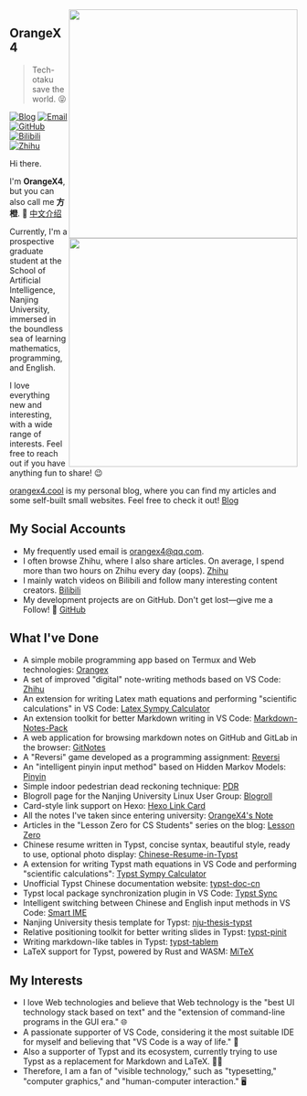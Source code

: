 ﻿<a href="#">
<img align="right" src='https://github-readme-stats.vercel.app/api?username=OrangeX4&show_icons=true' width="400px" />
</a>

## OrangeX4

> Tech-otaku save the world. 😝

[![Blog](https://img.shields.io/badge/-https://orangex4.cool-0e83cd?style=flat-square&logo=Blogger&logoColor=fff)](https://orangex4.cool)
[![Email](https://img.shields.io/badge/-orangex4@qq.com-911318?style=flat-square&logo=Mail.RU&logoColor=white&labelColor=c14438)](mailto:318483724_at_qq.com)
[![GitHub](https://img.shields.io/badge/dynamic/json?logo=github&label=GitHub+Followers&labelColor=282c34&style=flat-square&color=181717&query=%24.data.totalSubs&url=https%3A%2F%2Fapi.spencerwoo.com%2Fsubstats%2F%3Fsource%3Dgithub%26queryKey%3DOrangeX4&longCache=true)](https://github.com/OrangeX4)
[![Bilibili](https://img.shields.io/badge/dynamic/json?logo=data%3Aimage%2Fpng%3Bbase64%2CiVBORw0KGgoAAAANSUhEUgAAAGAAAABgCAYAAADimHc4AAAD7ElEQVR4nO2dW9WrMBCFK6ESkFAJSKiESqgEHCABCZWAhEpAAhL2ecik5dDc%2FpXLBDLfWnlqy0xmJ5BMQnq5CIIgCIIgCIIgCIIgCEIBAHQAemYfrgCunD6wAKAHsEKxALgx+bCQD8%2FS9tmgVqeDr1lLigDgZvDhXso+K9TyTBQRwRJ8AHjntl0Flh5QRAQK%2FmKxPeayWx2OXpBNBKiHvi34b7T2MC4pAvW6twR%2FRwkRKPizBN8CgEcuESj4Lwm+BwBjahEk+H8EwJRKhOaCDzW8e1JLfkUUH1NgmR3XmHffHR1l+72BSs8d7w8U+JDAnZERQMcV+CtUi7dNqFqibB4J7vtrq7xKCuAasbTMXCL4T+5aVk6+2xHUrWdhruAR6HIJcOeu2UHI8zyAe2ytWfEdWz9PVvQ8YAmIQ5dDAB9LFsMVAv8oMO2zAGrC5WNIarRiAuKR9jYEd9pY08aa6uUzIHGRdkgKd8pY0yc1WjEBAqypDYoAG0QAZkQAZkQAZkQAZk4vANQenjsSzS3I%2FwcSbXU5jQBUkRtdf4Rar90v8kSv3+I3ffCCSpk8I%2Fw+lgDkdI%2Fv2rEp2CaiWm1AsDQLlDAD+dlFXLMeAaCSeLZdaSFE5VUQNot38cKuEeBgAsSuG0flVZBmEanbXfNQAsS0fgBYIn2fIu3%2FBBMHEyBmDXlFfA8IzeHb+Ems4WAChKykrVA9ZfsQTL57jXzRg4A5wC%2FA8N4ADiZAZwm2XjW75Qh2KOTfA0p4kygPw28OJcCVgn3nDnYo2EwEYRgGH0qAMyICMCMCMCMCMCMCMCMCMCMCfP3qwHDOQ4AAUekTk8FaBRihJnZdYbvtCGC7LvmkM63GjVDINPFrQgCq5ETXfmMzI90FXzPvfqt7x4rEu%2FZaEcCUxFvgz2zO+BUn6UkoaEEAsptiMSX5e8FoRYCN7cVgb4Vq7U%2FH50Pq4JNP7Qiw8UFnJwcK+tXy+Wj6PLEvPgHSHv5UgwA1IQIwwyFAyLJin9RoxYgAzAQIkPwNmf26busC+OIx5TDqo5nDT+F%2FSS%2F9CYzwb+No49zNy2evkYv0LywGGAXUvp6eSneycqOic0w20k7CNgKE7jJunSGLACTCxF27ylmQc98T5MQUH49swd+I0HPXslLKnT0N+wnkrTKi9JZL%2FL9i1SorMmdeQ4TQQ7OFMxIMzGD45w8nUL1im7efENZLJpgPSw0pfz0cdt4U3230Td%2FTvx2R6d2FrHhEWLkq5PELOMsRPHCPnAZGv1xJteL7jbJiaW3sB2nDvPC%2FosSYvjRQz4cJ6n7KO3rYQL7M+L6nVtfDVRAEQRAEQRAEQRAEIZ5%2FSAXmdfXaoQsAAAAASUVORK5CYII%3D&label=Bilibili+Fans&labelColor=FE7398&color=FE93a8&query=%24.data.totalSubs&url=https%3A%2F%2Fapi.spencerwoo.com%2Fsubstats%2F%3Fsource%3Dbilibili%26queryKey%3D15329464&longCache=true&style=flat-square)](https://space.bilibili.com/15329464)
[![Zhihu](https://img.shields.io/badge/dynamic/json?label=%E7%9F%A5%E4%B9%8E%E5%85%B3%E6%B3%A8&labelColor=0084ff&color=0099ff&query=%24.data.totalSubs&url=https%3A%2F%2Fapi.spencerwoo.com%2Fsubstats%2F%3Fsource%3Dzhihu%26queryKey%3Dxia-chong-yu-bing-34-67&longCache=true&style=flat-square)](https://www.zhihu.com/people/xia-chong-yu-bing-34-67)

<a href="#">
<img align="right" src='https://github-readme-stats.vercel.app/api/top-langs/?username=OrangeX4&layout=compact&hide=html,java,terra,jupyter+notebook,TeX,css' width="400px" />
</a>

Hi there.

I'm **OrangeX4**, but you can also call me **方橙**. 🍊 [中文介绍](https://github.com/OrangeX4/OrangeX4/blob/main/README-CN.md)

Currently, I'm a prospective graduate student at the School of Artificial Intelligence, Nanjing University, immersed in the boundless sea of ​​learning mathematics, programming, and English.

I love everything new and interesting, with a wide range of interests. Feel free to reach out if you have anything fun to share! 😉

[orangex4.cool](https://orangex4.cool) is my personal blog, where you can find my articles and some self-built small websites. Feel free to check it out! [Blog](https://orangex4.cool)

## My Social Accounts

- My frequently used email is [orangex4@qq.com](mailto:orangex4@qq.com).
- I often browse Zhihu, where I also share articles. On average, I spend more than two hours on Zhihu every day (oops). [Zhihu](https://www.zhihu.com/people/xia-chong-yu-bing-34-67)
- I mainly watch videos on Bilibili and follow many interesting content creators. [Bilibili](https://space.bilibili.com/15329464)
- My development projects are on GitHub. Don't get lost—give me a Follow! 👀 [GitHub](https://github.com/OrangeX4)

## What I've Done

- A simple mobile programming app based on Termux and Web technologies: [Orangex](https://github.com/OrangeX4/Orangex-Mobile)
- A set of improved "digital" note-writing methods based on VS Code: [Zhihu](https://zhuanlan.zhihu.com/p/366596949)
- An extension for writing Latex math equations and performing "scientific calculations" in VS Code: [Latex Sympy Calculator](https://github.com/OrangeX4/Latex-Sympy-Calculator)
- An extension toolkit for better Markdown writing in VS Code: [Markdown-Notes-Pack](https://marketplace.visualstudio.com/items?itemName=OrangeX4.markdown-notes-pack)
- A web application for browsing markdown notes on GitHub and GitLab in the browser: [GitNotes](https://github.com/OrangeX4/GitNotes)
- A "Reversi" game developed as a programming assignment: [Reversi](https://github.com/OrangeX4/Reversi)
- An "intelligent pinyin input method" based on Hidden Markov Models: [Pinyin](https://github.com/OrangeX4/simple-pinyin)
- Simple indoor pedestrian dead reckoning technique: [PDR](https://github.com/nju-aml2022/Pedestrian-Dead-Reckoning-PDR)
- Blogroll page for the Nanjing University Linux User Group: [Blogroll](https://blogroll.njulug.org/)
- Card-style link support on Hexo: [Hexo Link Card](https://github.com/OrangeX4/hexo-link-card)
- All the notes I've taken since entering university: [OrangeX4's Note](https://notes.orangex4.cool/?git=gitlab)
- Articles in the "Lesson Zero for CS Students" series on the blog: [Lesson Zero](https://orangex4.cool/post/lesson-zero-for-cs-students/)
- Chinese resume written in Typst, concise syntax, beautiful style, ready to use, optional photo display: [Chinese-Resume-in-Typst](https://github.com/OrangeX4/Chinese-Resume-in-Typst)
- A extension for writing Typst math equations in VS Code and performing "scientific calculations": [Typst Sympy Calculator](https://github.com/OrangeX4/vscode-typst-sympy-calculator)
- Unofficial Typst Chinese documentation website: [typst-doc-cn](https://typst-doc-cn.github.io/docs/)
- Typst local package synchronization plugin in VS Code: [Typst Sync](https://github.com/OrangeX4/vscode-typst-sync)
- Intelligent switching between Chinese and English input methods in VS Code: [Smart IME](https://github.com/OrangeX4/vscode-smart-ime)
- Nanjing University thesis template for Typst: [nju-thesis-typst](https://github.com/nju-lug/nju-thesis-typst)
- Relative positioning toolkit for better writing slides in Typst: [typst-pinit](https://github.com/OrangeX4/typst-pinit)
- Writing markdown-like tables in Typst: [typst-tablem](https://github.com/OrangeX4/typst-tablem)
- LaTeX support for Typst, powered by Rust and WASM: [MiTeX](https://github.com/OrangeX4/mitex)

## My Interests

- I love Web technologies and believe that Web technology is the "best UI technology stack based on text" and the "extension of command-line programs in the GUI era." 🌐
- A passionate supporter of VS Code, considering it the most suitable IDE for myself and believing that "VS Code is a way of life." 📝
- Also a supporter of Typst and its ecosystem, currently trying to use Typst as a replacement for Markdown and LaTeX. ✍🏻
- Therefore, I am a fan of "visible technology," such as "typesetting," "computer graphics," and "human-computer interaction." 🖥️
